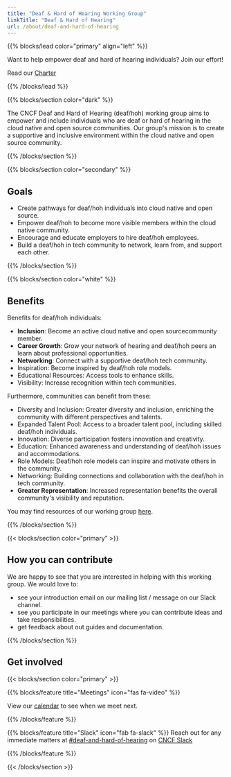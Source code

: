 ```yaml
---
title: "Deaf & Hard of Hearing Working Group"
linkTitle: "Deaf & Hard of Hearing"
url: /about/deaf-and-hard-of-hearing
---
```


{{% blocks/lead color="primary" align="left" %}}

Want to help empower deaf and hard of hearing individuals? Join our effort!

Read our [Charter](https://github.com/cncf/tag-contributor-strategy/tree/main/deaf-and-hard-of-hearing)

{{% /blocks/lead %}}

<div class="section-group">

{{% blocks/section color="dark" %}}

The CNCF Deaf and Hard of Hearing (deaf/hoh) working group aims to empower and include individuals who are deaf or hard of hearing in the cloud native and open source communities.
Our group's mission is to create a supportive and inclusive environment within the cloud native and open source community.

{{% /blocks/section %}}

</div>
<div class="section-group">

{{% blocks/section color="secondary" %}}

## Goals

<div class="text-left">

* Create pathways for deaf/hoh individuals into cloud native and open source.
* Empower deaf/hoh to become more visible members within the cloud native community.
* Encourage and educate employers to hire deaf/hoh employees.
* Build a deaf/hoh in tech community to network, learn from, and support each other.

</div>

{{% /blocks/section %}}

</div>
<div class="section-group">

{{% blocks/section color="white" %}}

## Benefits

<div class="text-left">

Benefits for deaf/hoh individuals:

* **Inclusion**: Become an active cloud native and open sourcecommunity member.
* **Career Growth**: Grow your network of hearing and deaf/hoh peers an learn about professional opportunities. 
* **Networking**: Connect with a supportive deaf/hoh tech community.
* Inspiration: Become inspired by deaf/hoh role models.
* Educational Resources: Access tools to enhance skills.
* Visibility: Increase recognition within tech communities.

Furthermore, communities can benefit from these:

* Diversity and Inclusion: Greater diversity and inclusion, enriching the community with different perspectives and talents.
* Expanded Talent Pool: Access to a broader talent pool, including skilled deaf/hoh individuals.
* Innovation: Diverse participation fosters innovation and creativity.
* Education: Enhanced awareness and understanding of deaf/hoh issues and accommodations.
* Role Models: Deaf/hoh role models can inspire and motivate others in the community.
* Networking: Building connections and collaboration with the deaf/hoh in tech community.
* **Greater Representation**: Increased representation benefits the overall community's visibility and reputation.

You may find resources of our working group [here](/accessibility/).

</div>

{{% /blocks/section %}}
</div>

<div class="section-group">
{{< blocks/section color="primary" >}}

## How you can contribute

<div class="text-left">

We are happy to see that you are interested in helping with this working group. We would love to:

* see your introduction email on our mailing list / message on our Slack channel.
* see you participate in our meetings where you can contribute ideas and take responsibilities.
* get feedback about out guides and documentation.

</div>

{{% /blocks/section %}}
</div>


<div class="section-group">

## Get involved

{{< blocks/section color="primary" >}}

{{% blocks/feature title="Meetings" icon="fas fa-video" %}}

<div>

View our [calendar](https://tockify.com/cncf.public.events/monthly?search=deaf%20and%20hard%20of%20hearing) to see when we meet next.

</div>

{{% /blocks/feature %}}

{{% blocks/feature title="Slack" icon="fab fa-slack" %}}
Reach out for any immediate matters at [#deaf-and-hard-of-hearing](https://cloud-native.slack.com/archives/C05BYNK8A3V) on [CNCF Slack](https://slack.cncf.io)

{{% /blocks/feature %}}

{{< /blocks/section >}}

</div>
